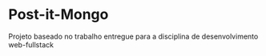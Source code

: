 # Post-it-Mongo
Projeto baseado no trabalho entregue para a disciplina de desenvolvimento web-fullstack

